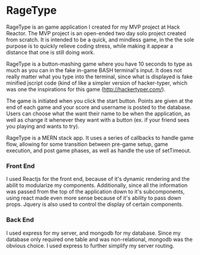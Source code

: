 # RageType

RageType is an game application I created for my MVP project at Hack Reactor. The MVP project is an open-ended two day solo project created from scratch. It is intended to be a quick, and mindless game, in the the sole purpose is to quickly relieve coding stress, while making it appear a distance that one is still doing work.

RageType is a button-mashing game where you have 10 seconds to type as much as you can in the fake in-game BASH terminal's input. It does not really matter what you type into the terminal, since what is displayed is fake minified jscript code (kind of like a simpler version of hacker-typer, which was one the inspirations for this game (http://hackertyper.com/). 

The game is initiated when you click the start button. Points are given at the end of each game and your score and username is posted to the database. Users can choose what the want their name to be when the application, as well as change it whenever they want with a button (ex. if your friend sees you playing and wants to try).

RageType is a MERN stack app. It uses a series of callbacks to handle game flow, allowing for some transition between pre-game setup, game execution, and post game phases, as well as handle the use of setTimeout. 

### Front End

I used Reactjs for the front end, because of it's dynamic rendering and the abilit to modularize my components. Additionally, since all the information was passed from the top of the application down to it's subcomponents, using react made even more sense because of it's ability to pass down props. Jquery is also used to control the display of certain components.

### Back End

I used express for my server, and mongodb for my database. Since my database only required one table and was non-relational, mongodb was the obvious choice. I used express to further simplify my server routing.
